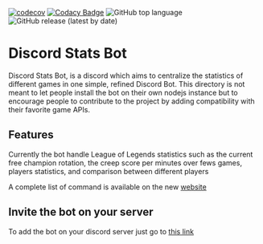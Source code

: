 [![codecov](https://codecov.io/gh/ekazukii/discord_stat_bot/branch/master/graph/badge.svg?token=PZ7N5NFFB0)](undefined)
[![Codacy Badge](https://app.codacy.com/project/badge/Grade/3232fd7906cb4597a60d0663afc1f697)](https://www.codacy.com/gh/ekazukii/discord_stat_bot/dashboard?utm_source=github.com&amp;utm_medium=referral&amp;utm_content=ekazukii/discord_stat_bot&amp;utm_campaign=Badge_Grade)
![GitHub top language](https://img.shields.io/github/languages/top/ekazukii/discord_stat_bot)
![GitHub release (latest by date)](https://img.shields.io/github/v/release/ekazukii/discord_stat_bot)


# Discord Stats Bot

Discord Stats Bot, is a discord which aims to centralize the statistics of different games in one simple, refined Discord Bot. This directory is not meant to let people install the bot on their own nodejs instance but to encourage people to contribute to the project by adding compatibility with their favorite game APIs.

## Features

Currently the bot handle League of Legends statistics such as the current free champion rotation, the creep score per minutes over fews games, players statistics, and comparison between different players

A complete list of command is available on the new [website](https://ekazuki.fr/discord/)

## Invite the bot on your server

To add the bot on your discord server just go to [this link](https://discord.com/oauth2/authorize?client_id=690194879950749794&permissions=8&redirect_uri=https%3A%2F%2Fekazuki.fr%2Fdiscord%2F&scope=bot)
